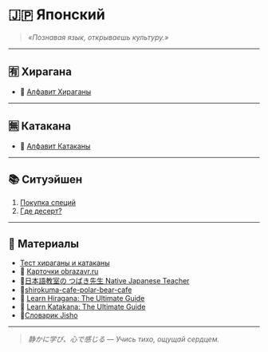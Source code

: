 # 🇯🇵 Японский

> _«Познавая язык, открываешь культуру.»_  

---

## 🈶 Хирагана  
- 🌸 [Алфавит Хираганы](https://github.com/Makashima-desu-ka/japan_day_everyday/blob/main/hiragana.md)  

---

## 🈚 Катакана   
- 🎌 [Алфавит Катаканы](https://github.com/Makashima-desu-ka/japan_day_everyday/blob/main/katakana.md)  

---

## 📚 Ситуэйшен  

1. [Покупка специй](https://github.com/Makashima-desu-ka/japan_day_everyday/blob/main/situation_spices.md)
2. [Где десерт?](https://github.com/Makashima-desu-ka/japan_day_everyday/blob/main/Restaurant_desert.md)

---

## 🎴 Материалы  
- [Тест хираганы и катаканы](https://kana.pro/)
- 📖 [Карточки obrazavr.ru](https://obrazavr.ru/uchenik/maximpiryutkogmail-com/?t=cards)
- 🎥[日本語教室の つばき先生 Native Japanese Teacher](https://www.youtube.com/@tsubakiclass/videos)
- 🎥[shirokuma-cafe-polar-bear-cafe](https://anisub.tv/anime/shirokuma-cafe-polar-bear-cafe)
- 📖 [Learn Hiragana: The Ultimate Guide](https://www.tofugu.com/japanese/learn-hiragana/)
- 📖 [Learn Katakana: The Ultimate Guide](https://www.tofugu.com/japanese/learn-katakana/)
- 📖[Словарик Jisho](https://jisho.org/)

---

> _静かに学び、心で感じる — Учись тихо, ощущай сердцем._
